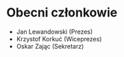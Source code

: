 # Obecni członkowie

- Jan Lewandowski (Prezes)
- Krzystof Korkuć (Wiceprezes)
- Oskar Zając (Sekretarz)
